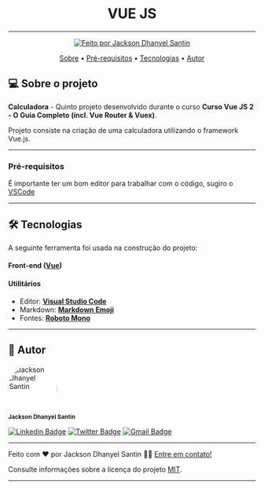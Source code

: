 <h1 align="center"> 
	VUE JS  
</h1>

---

<p align="center">
  <a href="https://jdssistemas.com">
    <img alt="Feito por Jackson Dhanyel Santin" src="https://img.shields.io/badge/feito%20por-Jackson-%238257E5">
  </a>
</p>

<p align="center">
 <a href="#-sobre-o-projeto">Sobre</a> •
 <a href="#pré-requisitos">Pré-requisitos</a> • 
 <a href="#-tecnologias">Tecnologias</a> •  
 <a href="#-autor">Autor</a> 
</p>

## 💻 Sobre o projeto

**Calculadora** - Quinto projeto desenvolvido durante o curso **Curso Vue JS 2 - O Guia Completo (incl. Vue Router & Vuex)**.

Projeto consiste na criação de uma calculadora utilizando o framework Vue.js.

---

### Pré-requisitos

É importante ter um bom editor para trabalhar com o código, sugiro o [VSCode](https://code.visualstudio.com/)

---

## 🛠 Tecnologias

A seguinte ferramenta foi usada na construção do projeto:

#### **Front-end** ([Vue](https://vuejs.org/))

#### **Utilitários**

- Editor: **[Visual Studio Code](https://code.visualstudio.com/)**
- Markdown: **[Markdown Emoji](https://gist.github.com/rxaviers/7360908)**
- Fontes: **[Roboto Mono](https://fonts.google.com/specimen/Roboto+Mono)**

---

## 🦸 Autor

<img style="border-radius: 50%;" src="https://avatars.githubusercontent.com/u/30778051?v=4" width="100px;" alt="Jackson Dhanyel Santin"/><br /><sub><b>Jackson Dhanyel Santin</b></sub>

[![Linkedin Badge](https://img.shields.io/badge/-Linkedin-0077b5?style=flat-square&logo=Linkedin&logoColor=white&link=https://www.linkedin.com/in/jackson-dhanyel-santin/)](https://www.linkedin.com/in/jackson-dhanyel-santin/)
[![Twitter Badge](https://img.shields.io/badge/-Twitter-1ca0f1?style=flat-square&labelColor=1ca0f1&logo=twitter&logoColor=white&link=https://twitter.com/DhanyelJack)](https://twitter.com/DhanyelJack)
[![Gmail Badge](https://img.shields.io/badge/-Gmail-c71610?style=flat-square&logo=Gmail&logoColor=white&link=mailto:jackdhanyelsn@gmail.com)](mailto:jackdhanyelsn@gmail.com)

---


Feito com ❤️ por Jackson Dhanyel Santin 👋🏽 [Entre em contato!](https://jdssistemas.com)

Consulte informações sobre a licença do projeto [MIT](https://github.com/JacksonSantin/calculadora-vue/blob/master/LICENSE).

---
